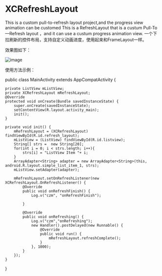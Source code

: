 # XCRefreshLayout
This is a custom pull-to-refresh layout project,and the progress view animation can be customed
This is a RefreshLayout that is a custum Pull-To—Refresh layout ，and it can use a custum progress animation view.
一个下拉刷新的控件布局，支持自定义动画进度，使用起来和FrameLayout一样。

效果图如下：

![image](https://github.com/jczmdeveloper/XCRefreshLayout/blob/master/screenshots/01.gif)  

使用方法示例：


public class MainActivity extends AppCompatActivity {

    private ListView mListView;
    private XCRefreshLayout mRefreshLayout;
    @Override
    protected void onCreate(Bundle savedInstanceState) {
        super.onCreate(savedInstanceState);
        setContentView(R.layout.activity_main);
        init();
    }

    private void init() {
        mRefreshLayout = (XCRefreshLayout) findViewById(R.id.refresh_layout);
        mListView = (ListView) findViewById(R.id.listview);
        String[] strs =  new String[20];
        for(int i = 0; i < strs.length; i++){
            strs[i] = "ListView Item "+ i;
        }
        ArrayAdapter<String> adapter = new ArrayAdapter<String>(this, android.R.layout.simple_list_item_1, strs);
        mListView.setAdapter(adapter);

        mRefreshLayout.setOnRefreshListener(new XCRefreshLayout.OnRefreshListener() {
            @Override
            public void onRefreshFinish() {
                Log.v("czm", "onRefreshFinish");

            }

            @Override
            public void onRefreshing() {
                Log.v("czm","onRefreshing");
                new Handler().postDelayed(new Runnable() {
                    @Override
                    public void run() {
                        mRefreshLayout.refreshComplete();
                    }
                }, 1000);
            }
        });
    }

}
